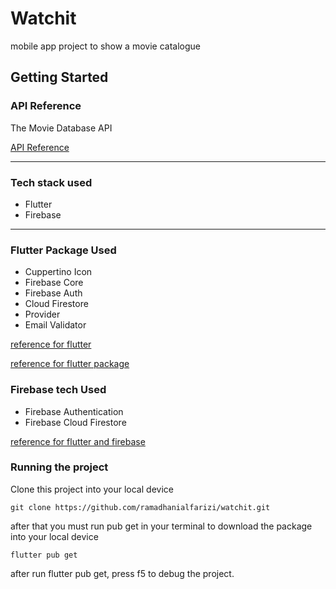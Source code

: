 # Watchit

mobile app project to show a movie catalogue 

## Getting Started

### API Reference

The Movie Database API

[API Reference](https://developers.themoviedb.org/3/getting-started/introduction)

---

### Tech stack used

- Flutter
- Firebase

---

### Flutter Package Used

- Cuppertino Icon
- Firebase Core
- Firebase Auth
- Cloud Firestore
- Provider
- Email Validator

[reference for flutter](https://docs.flutter.dev/) 

[reference for flutter package](https://pub.dev/)


### Firebase tech Used

- Firebase Authentication
- Firebase Cloud Firestore

[reference for flutter and firebase](https://firebase.flutter.dev/docs/overview/)


### Running the project

Clone this project into your local device

```
git clone https://github.com/ramadhanialfarizi/watchit.git
```

after that you must run pub get in your terminal to download the package into your local device

```
flutter pub get
```

after run flutter pub get, press f5 to debug the project.
